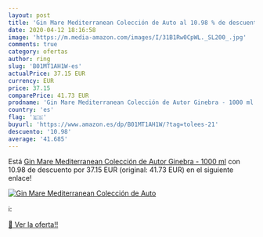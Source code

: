 ```yaml
---
layout: post
title: 'Gin Mare Mediterranean Colección de Auto al 10.98 % de descuento'
date: 2020-04-12 18:16:58
image: 'https://m.media-amazon.com/images/I/31B1Rw0CpWL._SL200_.jpg'
comments: true
category: ofertas
author: ring
slug: 'B01MT1AH1W-es'
actualPrice: 37.15 EUR
currency: EUR
price: 37.15
comparePrice: 41.73 EUR
prodname: 'Gin Mare Mediterranean Colección de Autor Ginebra - 1000 ml'
country: 'es'
flag: '🇪🇸'
buyurl: 'https://www.amazon.es/dp/B01MT1AH1W/?tag=tolees-21'
descuento: '10.98'
average: '41.685'
---
```


Está [Gin Mare Mediterranean Colección de Autor Ginebra - 1000 ml](https://www.amazon.es/dp/B01MT1AH1W/?tag=tolees-21) con 10.98 de descuento por 37.15 EUR (original: 41.73 EUR) en el siguiente enlace!

[![Gin Mare Mediterranean Colección de Auto](https://m.media-amazon.com/images/I/31B1Rw0CpWL._SL200_.jpg)](https://www.amazon.es/dp/B01MT1AH1W/?tag=tolees-21)

ℹ️:


[🛒 Ver la oferta!!](https://www.amazon.es/dp/B01MT1AH1W/?tag=tolees-21)
